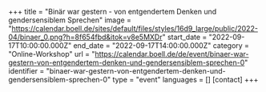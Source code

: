 +++
title = "Binär war gestern - von entgendertem Denken und gendersensiblem Sprechen"
image = "https://calendar.boell.de/sites/default/files/styles/16d9_large/public/2022-04/binaer_0.png?h=8f654fbd&itok=v8e5MXDr"
start_date = "2022-09-17T10:00:00.000Z"
end_date = "2022-09-17T14:00:00.000Z"
category = "Online-Workshop"
url = "https://calendar.boell.de/de/event/binaer-war-gestern-von-entgendertem-denken-und-gendersensiblem-sprechen-0"
identifier = "binaer-war-gestern-von-entgendertem-denken-und-gendersensiblem-sprechen-0"
type = "event"
languages = []
[contact]
+++